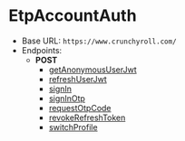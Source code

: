 EtpAccountAuth
===========
* Base URL: `https://www.crunchyroll.com/`
* Endpoints: 
    * **POST**
        * [getAnonymousUserJwt](./POST/getAnonymousUserJwt.md)
        * [refreshUserJwt](./POST/refreshUserJwt.md)
        * [signIn](./POST/signIn.md)
        * [signInOtp](./POST/signInOtp.md)
        * [requestOtpCode](./POST/requestOtpCode.md)
        * [revokeRefreshToken](./POST/revokeRefreshToken.md)
        * [switchProfile](./POST/switchProfile.md)
